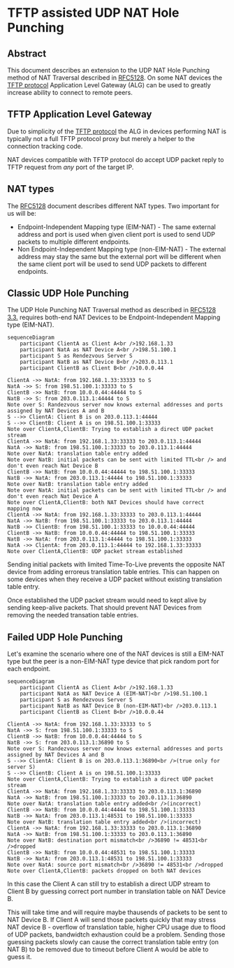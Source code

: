 # TFTP assisted UDP NAT Hole Punching

## Abstract

This document describes an extension to the UDP NAT Hole Punching method of NAT Traversal described in [RFC5128](https://www.rfc-editor.org/rfc/rfc5128.html).
On some NAT devices the [TFTP protocol](https://www.rfc-editor.org/rfc/rfc1350) Application Level Gateway (ALG) can be used to greatly increase ability to connect to remote peers.

## TFTP Application Level Gateway

Due to simplicity of the [TFTP protocol](https://www.rfc-editor.org/rfc/rfc1350) the ALG in devices performing NAT is typically not a full TFTP protocol proxy but merely a helper to the connection tracking code.

NAT devices compatible with TFTP protocol do accept UDP packet reply to TFTP request from *any* port of the target IP.

## NAT types

The [RFC5128](https://www.rfc-editor.org/rfc/rfc5128.html) document describes different NAT types. Two important for us will be:

- Endpoint-Independent Mapping type (EIM-NAT) - The same external address and port is used when given client port is used to send UDP packets to multiple different endpoints.
- Non Endpoint-Independent Mapping type (non-EIM-NAT) - The external address may stay the same but the external port will be different when the same client port will be used to send UDP packets to different endpoints.

## Classic UDP Hole Punching

The UDP Hole Punching NAT Traversal method as described in 
[RFC5128 3.3.](https://www.rfc-editor.org/rfc/rfc5128.html#section-3.3)
requires both-end NAT Devices to be Endpoint-Independent Mapping type (EIM-NAT).

```mermaid
sequenceDiagram
    participant ClientA as Client A<br />192.168.1.33
    participant NatA as NAT Device A<br />198.51.100.1
    participant S as Rendezvous Server S
    participant NatB as NAT Device B<br />203.0.113.1
    participant ClientB as Client B<br />10.0.0.44

ClientA ->> NatA: from 192.168.1.33:33333 to S
NatA ->> S: from 198.51.100.1:33333 to S
ClientB ->> NatB: from 10.0.0.44:44444 to S
NatB ->> S: from 203.0.113.1:44444 to S
Note over S: Randezvous server now knows external addresses and ports assigned by NAT Devices A and B
S -->> ClientA: Client B is on 203.0.113.1:44444
S -->> ClientB: Client A is on 198.51.100.1:33333
Note over ClientA,ClientB: Trying to establish a direct UDP packet stream
ClientA ->> NatA: from 192.168.1.33:33333 to 203.0.113.1:44444
NatA ->> NatB: from 198.51.100.1:33333 to 203.0.113.1:44444
Note over NatA: translation table entry added
Note over NatB: initial packets can be sent with limited TTL<br /> and don't even reach Nat Device B
ClientB ->> NatB: from 10.0.0.44:44444 to 198.51.100.1:33333
NatB ->> NatA: from 203.0.113.1:44444 to 198.51.100.1:33333
Note over NatB: translation table entry added
Note over NatA: initial packets can be sent with limited TTL<br /> and don't even reach Nat Device A
Note over ClientA,ClientB: both NAT Devices should have correct mapping now
ClientA ->> NatA: from 192.168.1.33:33333 to 203.0.113.1:44444
NatA ->> NatB: from 198.51.100.1:33333 to 203.0.113.1:44444
NatB ->> ClientB: from 198.51.100.1:33333 to 10.0.0.44:44444
ClientB ->> NatB: from 10.0.0.44:44444 to 198.51.100.1:33333
NatB ->> NatA: from 203.0.113.1:44444 to 198.51.100.1:33333
NatA ->> ClientA: from 203.0.113.1:44444 to 192.168.1.33:33333
Note over ClientA,ClientB: UDP packet stream established
```

Sending initial packets with limited Time-To-Live prevents the opposite NAT device from adding erroreus translation table entries.
This can happen on some devices when they receive a UDP packet without existing translation table entry.

Once established the UDP packet stream would need to kept alive by sending keep-alive packets. That should prevent NAT Devices from removing the needed transation table entries.

## Failed UDP Hole Punching

Let's examine the scenario where one of the NAT devices is still a EIM-NAT type but the peer is a non-EIM-NAT type device that pick random port for each endpoint.

```mermaid
sequenceDiagram
    participant ClientA as Client A<br />192.168.1.33
    participant NatA as NAT Device A (EIM-NAT)<br />198.51.100.1
    participant S as Rendezvous Server S
    participant NatB as NAT Device B (non-EIM-NAT)<br />203.0.113.1
    participant ClientB as Client B<br />10.0.0.44

ClientA ->> NatA: from 192.168.1.33:33333 to S
NatA ->> S: from 198.51.100.1:33333 to S
ClientB ->> NatB: from 10.0.0.44:44444 to S
NatB ->> S: from 203.0.113.1:36890 to S
Note over S: Randezvous server now knows external addresses and ports assigned by NAT Devices A and B
S -->> ClientA: Client B is on 203.0.113.1:36890<br />(true only for server S)
S -->> ClientB: Client A is on 198.51.100.1:33333
Note over ClientA,ClientB: Trying to establish a direct UDP packet stream
ClientA ->> NatA: from 192.168.1.33:33333 to 203.0.113.1:36890
NatA ->> NatB: from 198.51.100.1:33333 to 203.0.113.1:36890
Note over NatA: translation table entry added<br />(incorrect)
ClientB ->> NatB: from 10.0.0.44:44444 to 198.51.100.1:33333
NatB ->> NatA: from 203.0.113.1:48531 to 198.51.100.1:33333
Note over NatB: translation table entry added<br />(incorrect)
ClientA ->> NatA: from 192.168.1.33:33333 to 203.0.113.1:36890
NatA ->> NatB: from 198.51.100.1:33333 to 203.0.113.1:36890
Note over NatB: destination port mismatch<br />36890 != 48531<br />dropped
ClientB ->> NatB: from 10.0.0.44:48531 to 198.51.100.1:33333
NatB ->> NatA: from 203.0.113.1:48531 to 198.51.100.1:33333
Note over NatA: source port mismatch<br />36890 != 48531<br />dropped
Note over ClientA,ClientB: packets dropped on both NAT devices
```

In this case the Client A can still try to establish a direct UDP stream to Client B by guessing correct port number in translation table on NAT Device B.

This will take time and will require maybe thausends of packets to be sent to NAT Device B.
If Client A will send those packets quickly that may stress NAT device B - overflow of translation table, higher CPU usage due to flood of UDP packets, bandwidtch exhaustion could be a problem.
Sending those guessing packets slowly can cause the correct translation table entry (on NAT B) to be removed due to timeout before Client A would be able to guess it.

